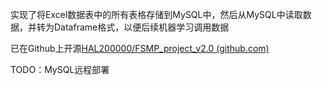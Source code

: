 实现了将Excel数据表中的所有表格存储到MySQL中，然后从MySQL中读取数据，并转为Dataframe格式，以便后续机器学习调用数据

已在Github上开源[HAL200000/FSMP_project_v2.0 (github.com)](https://github.com/HAL200000/FSMP_project_v2.0)

TODO：MySQL远程部署